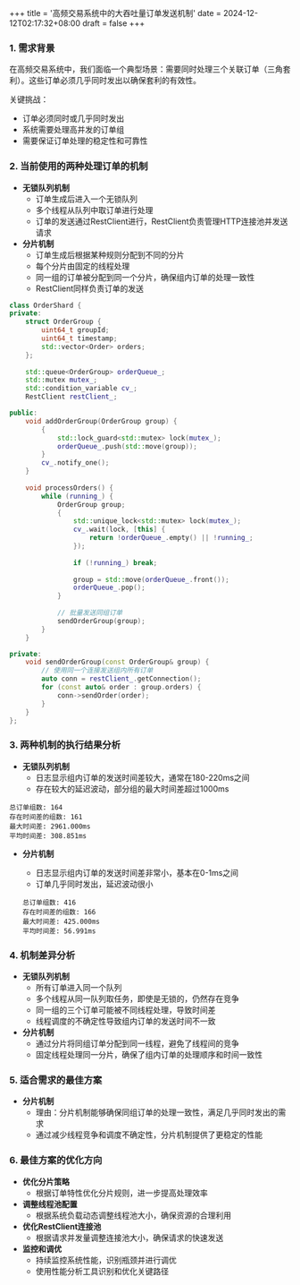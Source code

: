 +++
title = '高频交易系统中的大吞吐量订单发送机制'
date = 2024-12-12T02:17:32+08:00
draft = false
+++
### 1. 需求背景

在高频交易系统中，我们面临一个典型场景：需要同时处理三个关联订单（三角套利）。这些订单必须几乎同时发出以确保套利的有效性。

关键挑战：

- 订单必须同时或几乎同时发出
- 系统需要处理高并发的订单组
- 需要保证订单处理的稳定性和可靠性

### 2. 当前使用的两种处理订单的机制

- **无锁队列机制**
    - 订单生成后进入一个无锁队列
    - 多个线程从队列中取订单进行处理
    - 订单的发送通过RestClient进行，RestClient负责管理HTTP连接池并发送请求
- **分片机制**
    - 订单生成后根据某种规则分配到不同的分片
    - 每个分片由固定的线程处理
    - 同一组的订单被分配到同一个分片，确保组内订单的处理一致性
    - RestClient同样负责订单的发送

```cpp
class OrderShard {
private:
    struct OrderGroup {
        uint64_t groupId;
        uint64_t timestamp;
        std::vector<Order> orders;
    };
    
    std::queue<OrderGroup> orderQueue_;
    std::mutex mutex_;
    std::condition_variable cv_;
    RestClient restClient_;

public:
    void addOrderGroup(OrderGroup group) {
        {
            std::lock_guard<std::mutex> lock(mutex_);
            orderQueue_.push(std::move(group));
        }
        cv_.notify_one();
    }
    
    void processOrders() {
        while (running_) {
            OrderGroup group;
            {
                std::unique_lock<std::mutex> lock(mutex_);
                cv_.wait(lock, [this] { 
                    return !orderQueue_.empty() || !running_; 
                });
                
                if (!running_) break;
                
                group = std::move(orderQueue_.front());
                orderQueue_.pop();
            }
            
            // 批量发送同组订单
            sendOrderGroup(group);
        }
    }

private:
    void sendOrderGroup(const OrderGroup& group) {
        // 使用同一个连接发送组内所有订单
        auto conn = restClient_.getConnection();
        for (const auto& order : group.orders) {
            conn->sendOrder(order);
        }
    }
};
```

### 3. 两种机制的执行结果分析

- **无锁队列机制**
    - 日志显示组内订单的发送时间差较大，通常在180-220ms之间
    - 存在较大的延迟波动，部分组的最大时间差超过1000ms

```
总订单组数: 164
存在时间差的组数: 161
最大时间差: 2961.000ms
平均时间差: 308.851ms
```

- **分片机制**
    - 日志显示组内订单的发送时间差非常小，基本在0-1ms之间
    - 订单几乎同时发出，延迟波动很小
    
    ```
    总订单组数: 416
    存在时间差的组数: 166
    最大时间差: 425.000ms
    平均时间差: 56.991ms
    ```
    

### 4. 机制差异分析

- **无锁队列机制**
    - 所有订单进入同一个队列
    - 多个线程从同一队列取任务，即使是无锁的，仍然存在竞争
    - 同一组的三个订单可能被不同线程处理，导致时间差
    - 线程调度的不确定性导致组内订单的发送时间不一致
- **分片机制**
    - 通过分片将同组订单分配到同一线程，避免了线程间的竞争
    - 固定线程处理同一分片，确保了组内订单的处理顺序和时间一致性

### 5. 适合需求的最佳方案

- **分片机制**
    - 理由：分片机制能够确保同组订单的处理一致性，满足几乎同时发出的需求
    - 通过减少线程竞争和调度不确定性，分片机制提供了更稳定的性能

### 6. 最佳方案的优化方向

- **优化分片策略**
    - 根据订单特性优化分片规则，进一步提高处理效率
- **调整线程池配置**
    - 根据系统负载动态调整线程池大小，确保资源的合理利用
- **优化RestClient连接池**
    - 根据请求并发量调整连接池大小，确保请求的快速发送
- **监控和调优**
    - 持续监控系统性能，识别瓶颈并进行调优
    - 使用性能分析工具识别和优化关键路径